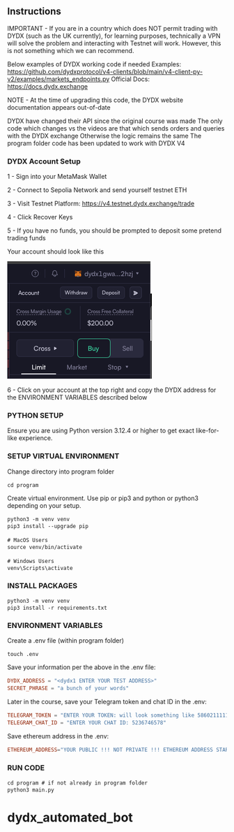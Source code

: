 ## Instructions

IMPORTANT - If you are in a country which does NOT permit trading with DYDX (such as the UK currently),
for learning purposes, technically a VPN will solve the problem and interacting with Testnet will work.
However, this is not something which we can recommend.

Below examples of DYDX working code if needed
Examples: https://github.com/dydxprotocol/v4-clients/blob/main/v4-client-py-v2/examples/markets_endpoints.py
Official Docs: https://docs.dydx.exchange

NOTE - At the time of upgrading this code, the DYDX website documentation appears out-of-date

DYDX have changed their API since the original course was made
The only code which changes vs the videos are that which sends orders and queries with the DYDX exchange
Otherwise the logic remains the same
The program folder code has been updated to work with DYDX V4

### DYDX Account Setup

1 - Sign into your MetaMask Wallet

2 - Connect to Sepolia Network and send yourself testnet ETH

3 - Visit Testnet Platform: https://v4.testnet.dydx.exchange/trade

4 - Click Recover Keys

5 - If you have no funds, you should be prompted to deposit some pretend trading funds

Your account should look like this

![alt text](image.png)

6 - Click on your account at the top right and copy the DYDX address for the ENVIRONMENT VARIABLES described below

### PYTHON SETUP

Ensure you are using Python version 3.12.4 or higher to get exact like-for-like experience.

### SETUP VIRTUAL ENVIRONMENT

Change directory into program folder

```shell
cd program
```

Create virtual environment. Use pip or pip3 and python or python3 depending on your setup.

```shell
python3 -m venv venv
pip3 install --upgrade pip

# MacOS Users
source venv/bin/activate

# Windows Users
venv\Scripts\activate
```

### INSTALL PACKAGES

```shell
python3 -m venv venv
pip3 install -r requirements.txt
```

### ENVIRONMENT VARIABLES

Create a .env file (within program folder)

```shell
touch .env
```

Save your information per the above in the .env file:

```conf
DYDX_ADDRESS = "<dydx1 ENTER YOUR TEST ADDRESS>"
SECRET_PHRASE = "a bunch of your words"
```

Later in the course, save your Telegram token and chat ID in the .env:

```conf
TELEGRAM_TOKEN = "ENTER YOUR TOKEN: will look something like 5860211111:AAGABUQiYet-jI9txy20-hCEgt7NypNwUI"
TELEGRAM_CHAT_ID = "ENTER YOUR CHAT ID: 5236746578"
```

Save ethereum address in the .env:

```conf
ETHEREUM_ADDRESS="YOUR PUBLIC !!! NOT PRIVATE !!! ETHEREUM ADDRESS STARTING WITH 0x 0x0d0..."
```

### RUN CODE

```shell
cd program # if not already in program folder
python3 main.py
```
# dydx_automated_bot

